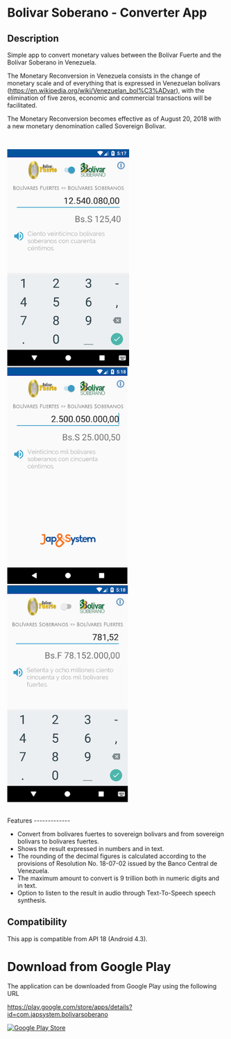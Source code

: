 # Bolivar Soberano - Converter App

Description
-----------

Simple app to convert monetary values between the Bolívar Fuerte and the Bolívar Soberano in Venezuela.

The Monetary Reconversion in Venezuela consists in the change of monetary scale and of everything that is expressed in Venezuelan bolívars (https://en.wikipedia.org/wiki/Venezuelan_bol%C3%ADvar), with the elimination of five zeros, economic and commercial transactions will be facilitated.

The Monetary Reconversion becomes effective as of August 20, 2018 with a new monetary denomination called Sovereign Bolivar.

<br>

![Screenshot 1](screenshots/screen1.png)
![Screenshot 2](screenshots/screen2.png)
![Screenshot 3](screenshots/screen3.png)

<br>
Features
-------------

* Convert from bolivares fuertes to sovereign bolivars and from sovereign bolivars to bolivares fuertes. 
* Shows the result expressed in numbers and in text.
* The rounding of the decimal figures is calculated according to the provisions of Resolution No. 18-07-02 issued by the Banco Central de Venezuela.
* The maximum amount to convert is 9 trillion both in numeric digits and in text.
* Option to listen to the result in audio through Text-To-Speech speech synthesis.



Compatibility
-------------

This app is compatible from API 18 (Android 4.3).


# Download from Google Play

The application can be downloaded from Google Play using 
the following URL

https://play.google.com/store/apps/details?id=com.japsystem.bolivarsoberano

[![Google Play Store](https://user-images.githubusercontent.com/551004/48210434-74c07100-e35e-11e8-8eee-3ba84ffa74d7.png)](https://play.google.com/store/apps/details?id=com.japsystem.bolivarsoberano) 

